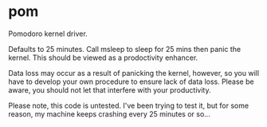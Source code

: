 # pom
Pomodoro kernel driver.

Defaults to 25 minutes.  Call msleep to sleep for 25 mins then panic the kernel.  This should be viewed as a prodoctivity enhancer.

Data loss may occur as a result of panicking the kernel, however, so you will have to develop your own procedure to ensure lack of data loss.  Please be aware, you should not let that interfere with your productivity.

Please note, this code is untested.  I've been trying to test it, but for some reason, my machine keeps crashing every 25 minutes or so...
